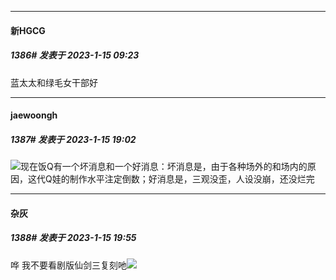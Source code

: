 

*****

####  新HGCG  
##### 1386#       发表于 2023-1-15 09:23

蓝太太和绿毛女干部好



*****

####  jaewoongh  
##### 1387#       发表于 2023-1-15 19:02

<img src="https://static.saraba1st.com/image/smiley/face2017/068.png" referrerpolicy="no-referrer">现在饭Q有一个坏消息和一个好消息：坏消息是，由于各种场外的和场内的原因，这代Q娃的制作水平注定倒数；好消息是，三观没歪，人设没崩，还没烂完



*****

####  杂灰  
##### 1388#       发表于 2023-1-15 19:55

哗 我不要看剧版仙剑三复刻吔<img src="https://static.saraba1st.com/image/smiley/face2017/125.png" referrerpolicy="no-referrer">

